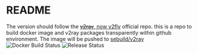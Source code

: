 # README

The version should follow the [~~v2ray~~, now v2fly](https://github.com/v2fly/v2ray-core) official repo.
this is a repo to build docker image and v2ray packages transparently within github environment.
The image will be pushed to [sebuild/v2ray](https://hub.docker.com/repository/docker/sebuild/v2ray)
![Docker Build Status](https://github.com/s-build/v2ray/workflows/docker/badge.svg)
![Release Status](https://github.com/s-build/v2ray/workflows/release/badge.svg)
